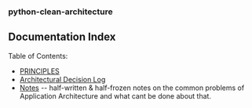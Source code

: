 ### python-clean-architecture

## Documentation Index

Table of Contents:

* [PRINCIPLES](PRINCIPLES.md)
* [Architectural Decision Log](adl/README.md)
* [Notes](notes/README.md) -- half-written & half-frozen notes on the common problems of Application Architecture and what cant be done about that.
